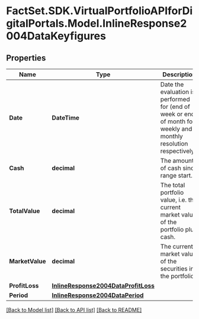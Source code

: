 # FactSet.SDK.VirtualPortfolioAPIforDigitalPortals.Model.InlineResponse2004DataKeyfigures

## Properties

Name | Type | Description | Notes
------------ | ------------- | ------------- | -------------
**Date** | **DateTime** | Date the evaluation is performed for (end of week or end of month for weekly and monthly resolution respectively). | [optional] 
**Cash** | **decimal** | The amount of cash since range start. | [optional] 
**TotalValue** | **decimal** | The total portfolio value, i.e. the current market value of the portfolio plus cash. | [optional] 
**MarketValue** | **decimal** | The current market value of the securities in the portfolio. | [optional] 
**ProfitLoss** | [**InlineResponse2004DataProfitLoss**](InlineResponse2004DataProfitLoss.md) |  | [optional] 
**Period** | [**InlineResponse2004DataPeriod**](InlineResponse2004DataPeriod.md) |  | [optional] 

[[Back to Model list]](../README.md#documentation-for-models) [[Back to API list]](../README.md#documentation-for-api-endpoints) [[Back to README]](../README.md)

